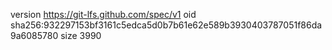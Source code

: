 version https://git-lfs.github.com/spec/v1
oid sha256:932297153bf3161c5edca5d0b7b61e62e589b3930403787051f86da9a6085780
size 3990
